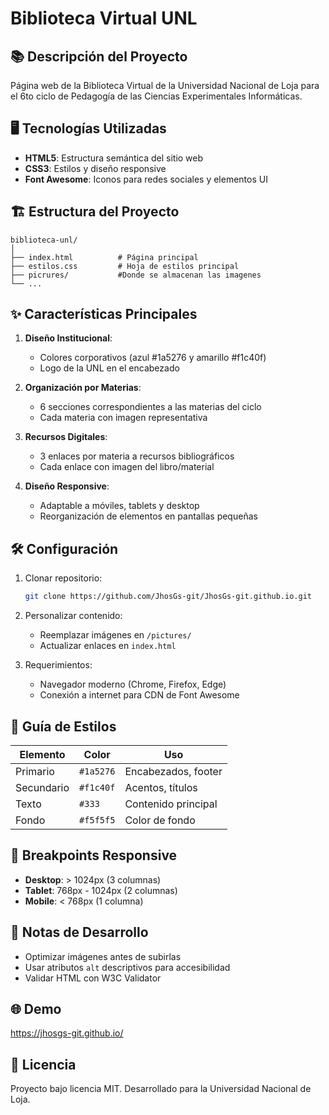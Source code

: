 # Biblioteca Virtual UNL

## 📚 Descripción del Proyecto
Página web de la Biblioteca Virtual de la Universidad Nacional de Loja para el 6to ciclo de Pedagogía de las Ciencias Experimentales Informáticas.

## 🖥️ Tecnologías Utilizadas
- **HTML5**: Estructura semántica del sitio web
- **CSS3**: Estilos y diseño responsive
- **Font Awesome**: Iconos para redes sociales y elementos UI

## 🏗️ Estructura del Proyecto
```
biblioteca-unl/
│
├── index.html          # Página principal
├── estilos.css         # Hoja de estilos principal
├── picrures/           #Donde se almacenan las imagenes
└── ...                 
```

## ✨ Características Principales
1. **Diseño Institucional**:
   - Colores corporativos (azul #1a5276 y amarillo #f1c40f)
   - Logo de la UNL en el encabezado

2. **Organización por Materias**:
   - 6 secciones correspondientes a las materias del ciclo
   - Cada materia con imagen representativa

3. **Recursos Digitales**:
   - 3 enlaces por materia a recursos bibliográficos
   - Cada enlace con imagen del libro/material

4. **Diseño Responsive**:
   - Adaptable a móviles, tablets y desktop
   - Reorganización de elementos en pantallas pequeñas

## 🛠️ Configuración
1. Clonar repositorio:
   ```bash
   git clone https://github.com/JhosGs-git/JhosGs-git.github.io.git
   ```

2. Personalizar contenido:
   - Reemplazar imágenes en `/pictures/`
   - Actualizar enlaces en `index.html`

3. Requerimientos:
   - Navegador moderno (Chrome, Firefox, Edge)
   - Conexión a internet para CDN de Font Awesome

## 🎨 Guía de Estilos
| Elemento | Color | Uso |
|----------|-------|-----|
| Primario | `#1a5276` | Encabezados, footer |
| Secundario | `#f1c40f` | Acentos, títulos |
| Texto | `#333` | Contenido principal |
| Fondo | `#f5f5f5` | Color de fondo |

## 📱 Breakpoints Responsive
- **Desktop**: > 1024px (3 columnas)
- **Tablet**: 768px - 1024px (2 columnas)
- **Mobile**: < 768px (1 columna)

## 📌 Notas de Desarrollo
- Optimizar imágenes antes de subirlas
- Usar atributos `alt` descriptivos para accesibilidad
- Validar HTML con W3C Validator

## 🌐 Demo
https://jhosgs-git.github.io/

## 📄 Licencia
Proyecto bajo licencia MIT. Desarrollado para la Universidad Nacional de Loja.
